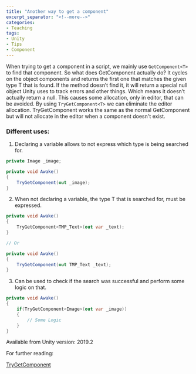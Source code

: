 ```yaml
---
title: "Another way to get a component"
excerpt_separator: "<!--more-->"
categories:
- Teaching
tags:
- Unity
- Tips
- Component
---
```


When trying to get a component in a script, we mainly use `GetComponent<T>` to find that component. So what does
GetComponent actually do? It cycles on the object components and returns the first one that matches the given type T
that is found. If the method doesn’t find it, it will return a special null object Unity uses to track errors and other
things. Which means it doesn’t actually return a null. This causes some allocation, only in editor, that can be avoided.
By using `TryGetComponent<T>` we can eliminate the editor allocation.
TryGetComponent works the same as the normal GetComponent but will not allocate in the editor when a component doesn't
exist.

### Different uses:

1. Declaring a variable allows to not express which type is being searched for.

```c#
private Image _image;

private void Awake()
{
	TryGetComponent(out _image);
}
```

2. When not declaring a variable, the type T that is searched for, must be expressed.

```C#
private void Awake()
{
	TryGetComponent<TMP_Text>(out var _text);
}

// Or

private void Awake()
{
	TryGetComponent(out TMP_Text _text);
}
```

3. Can be used to check if the search was successful and perform some logic on that.

```C#
private void Awake()
{
	if(TryGetComponent<Image>(out var _image))
	{
		// Some Logic
	}
}
```

Available from Unity version: 2019.2

For further reading:

[TryGetComponent](https://docs.unity3d.com/ScriptReference/Component.TryGetComponent.html)